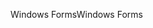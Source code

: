 <span data-ttu-id="ed8ad-101">Windows Forms</span><span class="sxs-lookup"><span data-stu-id="ed8ad-101">Windows Forms</span></span>